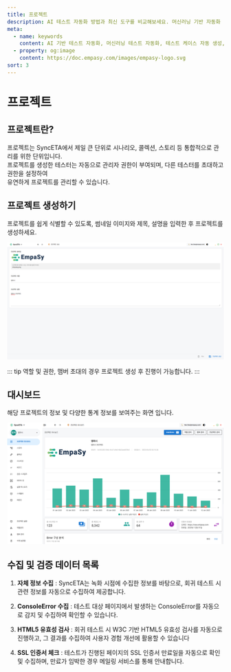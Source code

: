```yaml
---
title: 프로젝트
description: AI 테스트 자동화 방법과 최신 도구를 비교해보세요. 머신러닝 기반 자동화 테스트로 QA 효율성을 높이는 방법을 알아봅니다.
meta:
  - name: keywords
    content: AI 기반 테스트 자동화, 머신러닝 테스트 자동화, 테스트 케이스 자동 생성, AI QA 도구, 자동화 테스트 솔루션, AI를 활용한 테스트 자동화 방법
  - property: og:image
    content: https://doc.empasy.com/images/empasy-logo.svg
sort: 3
---
```


# 프로젝트

## 프로젝트란?

프로젝트는 SyncETA에서 제일 큰 단위로 시나리오, 콜렉션, 스토리 등 통합적으로 관리를 위한 단위입니다.  
프로젝트를 생성한 테스터는 자동으로 관리자 권한이 부여되며, 다른 테스터를 초대하고 권한을 설정하여  
유연하게 프로젝트를 관리할 수 있습니다.

## 프로젝트 생성하기

프로젝트를 쉽게 식별할 수 있도록, 썸네일 이미지와 제목, 설명을 입력한 후 프로젝트를 생성하세요.

![image](./image/createProject.png)

::: tip
역할 및 권한, 맴버 초대의 경우 프로젝트 생성 후 진행이 가능합니다.
:::

## 대시보드

해당 프로젝트의 정보 및 다양한 통계 정보를 보여주는 화면 입니다.

![image](./image/projectMain.png)

## 수집 및 검증 데이터 목록

1. **자체 정보 수집** : SyncETA는 녹화 시점에 수집한 정보를 바탕으로, 회귀 테스트 시 관련 정보를 자동으로 수집하여 제공합니다.

2. **ConsoleError 수집** : 테스트 대상 페이지에서 발생하는 ConsoleError를 자동으로 감지 및 수집하여 확인할 수 있습니다.

3. **HTML5 유효성 검사** : 회귀 테스트 시 W3C 기반 HTML5 유효성 검사를 자동으로 진행하고, 그 결과를 수집하여 사용자 경험 개선에 활용할 수 있습니다

4. **SSL 인증서 체크** : 테스트가 진행된 페이지의 SSL 인증서 만료일을 자동으로 확인 및 수집하며, 만료가 임박한 경우 메일링 서비스를 통해 안내합니다.
